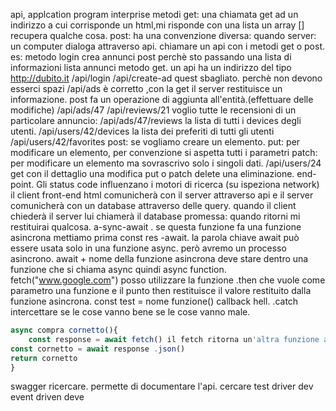api, applcation program interprise
metodi
get: una chiamata get ad un indirizzo a cui corrisponde un html,mi risponde con una lista un array [] recupera qualche cosa.
post:
ha una convenzione diversa: quando
server: un computer dialoga attraverso api.
chiamare un api con i metodi get o post.
es: metodo login
crea annunci post perchè sto passando una lista di informazioni
lista annunci metodo get.
un api ha un indirizzo del tipo http://dubito.it /api/login
/api/create-ad quest sbagliato.
perchè non devono esserci spazi
/api/ads è corretto ,con la get il server restituisce un informazione.
post fa un operazione di aggiunta all'entità.(effettuare delle modifiche)
/api/ads/47
/api/reviews/21
voglio tutte le recensioni di un particolare annuncio:
/api/ads/47/reviews
la lista di tutti i devices degli utenti.
/api/users/42/devices
la lista dei preferiti di tutti gli utenti
/api/users/42/favorites
post: se vogliamo creare un elemento.
put: per modificare un elemento, per convenzione si aspetta tutti i parametri
patch: per modificare un elemento ma sovrascrivo solo i singoli dati.
/api/users/24 get con il dettaglio
una modifica put o patch
delete una eliminazione.
end-point.
Gli status code influenzano i motori di ricerca (su ispeziona network)
il client front-end html comunicherà con il server attraverso api e il server comunicherà con un database attraverso delle query.
quando il client chiederà il server lui chiamerà il database
promessa: quando ritorni mi restituirai qualcosa.
a-sync-await . se questa funzione fa una funzione asincrona mettiamo prima const res -await.
la parola chiave await può essere usata solo in una funzione async.
però avremo un processo asincrono.
await + nome della funzione asincrona deve stare dentro una funzione che si chiama async
quindi async function.
fetch("www.google.com") posso utilizzare la funzione .then che vuole come parametro una funzione e il punto then restituisce il valore restituito dalla funzione asincrona.
const test = nome funzione()
callback hell. .catch intercettare se le cose vanno bene se le cose vanno male.

```javascript
async compra cornetto(){
    const response = await fetch() il fetch ritorna un'altra funzione asincrona.
const cornetto = await response .json()
return cornetto
}
```

swagger ricercare. permette di documentare l'api.
cercare test driver dev event driven deve
